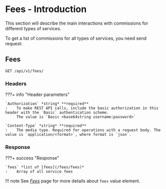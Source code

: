 # Fees - Introduction

This section will describe the main interactions with commissions for different types of services.

To get a list of commissions for all types of services, you need send request:

## Fees

`GET /api/v1/fees/`

### Headers

???+ info "Header parameters"

    `Authorization` *string* **required**
    :    To make REST API calls, include the basic authorization in this header with the `Basic` authentication scheme. 
         The value is `Basic <base64string username:password>`

    `Content-Type` *string* **required**
    :    The media type. Required for operations with a request body. The value is `application/<format>`, where format is `json`.

### Response

???+ success "Response"

    `fees` *list of [fees](/fees/fees)*
    :    Array of all service fees

!!! note
    See [*Fees*](/fees/fees) page for more details about `fees` value element.

